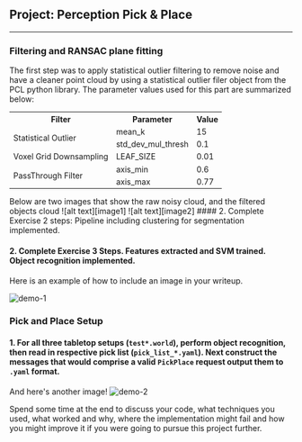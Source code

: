 ## Project: Perception Pick & Place


[//]: # (Image References)

[image1]: ./writeup_images/no_filter.png
[image2]: ./writeup_images/filtered.png

---
### Filtering and RANSAC plane fitting
The first step was to apply statistical outlier filtering to remove noise and have a cleaner point cloud by using a statistical outlier filer object from the PCL python library. The parameter values used for this part are summarized below:

<table class="tg">
  <tr>
    <th class="tg-us36">Filter<br></th>
    <th class="tg-us36">Parameter<br></th>
    <th class="tg-us36">Value</th>
  </tr>
  <tr>
    <td class="tg-us36" rowspan="2">Statistical Outlier<br></td>
    <td class="tg-us36">mean_k</td>
    <td class="tg-us36">15</td>
  </tr>
  <tr>
    <td class="tg-us36">std_dev_mul_thresh</td>
    <td class="tg-us36">0.1<br></td>
  </tr>
  <tr>
    <td class="tg-us36">Voxel Grid Downsampling</td>
    <td class="tg-us36">LEAF_SIZE</td>
    <td class="tg-us36">0.01</td>
  </tr>
  <tr>
    <td class="tg-yw4l" rowspan="2">PassThrough Filter<br></td>
    <td class="tg-yw4l">axis_min</td>
    <td class="tg-yw4l">0.6</td>
  </tr>
  <tr>
    <td class="tg-yw4l">axis_max</td>
    <td class="tg-yw4l">0.77<br></td>
  </tr>
</table>
Below are two images that show the raw noisy cloud, and the filtered objects cloud
![alt text][image1]
![alt text][image2]
#### 2. Complete Exercise 2 steps: Pipeline including clustering for segmentation implemented.  

#### 2. Complete Exercise 3 Steps.  Features extracted and SVM trained.  Object recognition implemented.
Here is an example of how to include an image in your writeup.

![demo-1](https://user-images.githubusercontent.com/20687560/28748231-46b5b912-7467-11e7-8778-3095172b7b19.png)

### Pick and Place Setup

#### 1. For all three tabletop setups (`test*.world`), perform object recognition, then read in respective pick list (`pick_list_*.yaml`). Next construct the messages that would comprise a valid `PickPlace` request output them to `.yaml` format.

And here's another image! 
![demo-2](https://user-images.githubusercontent.com/20687560/28748286-9f65680e-7468-11e7-83dc-f1a32380b89c.png)

Spend some time at the end to discuss your code, what techniques you used, what worked and why, where the implementation might fail and how you might improve it if you were going to pursue this project further.  


  
